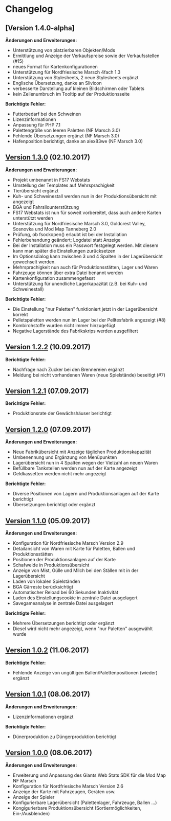 # Changelog

## [Version 1.4.0-alpha]

**Änderungen und Erweiterungen:**
- Unterstützung von platzierbaren Objekten/Mods
- Ermittlung und Anzeige der Verkaufspreise sowie der Verkaufsstellen (#15)
- neues Format für Kartenkonfigurationen
- Unterstützung für Nordfriesische Marsch 4fach 1.3
- Unterstützung von Stylesheets, 2 neue Stylesheets ergänzt
- Englische Übersetzung, danke an Slivicon
- verbesserte Darstellung auf kleinen Bildschirmen oder Tablets
- kein Zeilenumbruch im Tooltip auf der Produktionsseite 

**Berichtigte Fehler:**
- Futterbedarf bei den Schweinen
- Lizenzinformationen
- Anpassung für PHP 7.1 
- Palettengröße von leeren Paletten (NF Marsch 3.0)
- Fehlende Übersetzungen ergänzt (NF Marsch 3.0)
- Hafenposition berichtigt, danke an alex83we (NF Marsch 3.0)

## [Version 1.3.0](https://github.com/J0hnHawk/FS17_WebStats/releases/tag/v1.3.0) (02.10.2017)

**Änderungen und Erweiterungen:**
- Projekt umbenannt in FS17 Webstats
- Umstellung der Templates auf Mehrsprachigkeit
- Tierübersicht ergänzt
- Kuh- und Schweinestall werden nun in der Produktionsübersicht mit angezeigt
- BGA und Fahrsilounterstützung
- FS17 Webstats ist nun für soweit vorbereitet, dass auch andere Karten unterstützt werden
- Unterstützung für Nordfriesische Marsch 3.0, Goldcrest Valley, Sosnovka und Mod Map Tanneberg 2.0 
- Prüfung, ob fsockopen() erlaubt ist bei der Installation
- Fehlerbehandung geändert; Logdatei statt Anzeige
- Bei der Installation muss ein Passwort festgelegt werden. Mit diesem kann man später die Einstellungen zurücksetzen
- Im Optionsdialog kann zwischen 3 und 4 Spalten in der Lagerübersicht gewechselt werden.
- Mehrsprachigkeit nun auch für Produktionsstätten, Lager und Waren
- Fahrzeuge können über extra Datei benannt werden
- Kartenkonfiguration zusammengefasst
- Unterstützung für unendliche Lagerkapazität (z.B. bei Kuh- und Schweinestall)

**Berichtigte Fehler:**
- Die Einstellung "nur Paletten" funktioniert jetzt in der Lagerübersicht korrekt 
- Pelletspaletten werden nun im Lager bei der Pelltesfabrik angezeigt (#8)
- Kombirohstoffe wurden nicht immer hinzugefügt
- Negative Lagerstände des Fabrikskrips werden ausgefiltert

## [Version 1.2.2](https://github.com/J0hnHawk/FS17_NF_Marsch_WebStats/releases/tag/v1.2.2) (10.09.2017)

**Berichtigte Fehler:**
- Nachfrage nach Zucker bei den Brennereien ergänzt
- Meldung bei nicht vorhandenen Waren (neue Spielstände) beseitigt (#7)

## [Version 1.2.1](https://github.com/J0hnHawk/FS17_NF_Marsch_WebStats/releases/tag/v1.2.1) (07.09.2017)

**Berichtigte Fehler:**
- Produktionsrate der Gewächshäuser berichtigt

## [Version 1.2.0](https://github.com/J0hnHawk/FS17_NF_Marsch_WebStats/releases/tag/v1.2.0) (07.09.2017)

**Änderungen und Erweiterungen:**
- Neue Fabrikübersicht mit Anzeige täglichen Produktionskapazität
- Umbenennung und Ergänzung von Menüpunkten
- Lagerübersicht nun in 4 Spalten wegen der Vielzahl an neuen Waren
- Befüllbare Tankstellen werden nun auf der Karte angezeigt
- Geldkassetten werden nicht mehr angezeigt

**Berichtigte Fehler:**
- Diverse Positionen von Lagern und Produktionsanlagen auf der Karte berichtigt
- Übersetzungen berichtigt oder ergänzt

## [Version 1.1.0](https://github.com/J0hnHawk/FS17_NF_Marsch_WebStats/releases/tag/v1.1.0) (05.09.2017)

**Änderungen und Erweiterungen:**
- Konfiguration für Nordfriesische Marsch Version 2.9
- Detailansicht von Waren mit Karte für Paletten, Ballen und Produktionsstätten
- Positionen der Produktionsanlagen auf der Karte
- Schafweide in Produktionsübersicht
- Anzeige von Mist, Gülle und Milch bei den Ställen mit in der Lagerübersicht
- Laden von lokalen Spielständen
- BGA Gärreste berücksichtigt
- Automatischer Reload bei 60 Sekunden Inaktivität
- Laden des Einstellungscookie in zentrale Datei ausgelagert
- Savegameanalyse in zentrale Datei ausgelagert

**Berichtigte Fehler:**
- Mehrere Übersetzungen berichtigt oder ergänzt
- Diesel wird nicht mehr angezeigt, wenn "nur Paletten" ausgewählt wurde

## [Version 1.0.2](https://github.com/J0hnHawk/FS17_NF_Marsch_WebStats/releases/tag/v1.0.2) (11.06.2017)

**Berichtigte Fehler:**
- Fehlende Anzeige von ungültigen Ballen/Palettenpositionen (wieder) ergänzt 

## [Version 1.0.1](https://github.com/J0hnHawk/FS17_NF_Marsch_WebStats/releases/tag/v1.0.1) (08.06.2017)

**Änderungen und Erweiterungen:**
- Lizenzinformationen ergänzt 

**Berichtigte Fehler:**
- Dünerproduktion zu Düngerproduktion berichtigt


## [Version 1.0.0](https://github.com/J0hnHawk/FS17_NF_Marsch_WebStats/releases/tag/v1.0.0) (08.06.2017)

**Änderungen und Erweiterungen:**
- Erweiterung und Anpassung des Giants Web Stats SDK für die Mod Map NF Marsch
- Konfiguration für Nordfriesische Marsch Version 2.6
- Anzeige der Karte mit Fahrzeugen, Geräten usw.
- Anzeige der Spieler
- Konfigurierbare Lagerübersicht (Palettenlager, Fahrzeuge, Ballen ...)
- Kongigurierbare Produktionsübersicht (Sortiermöglichkeiten, Ein-/Ausblenden) 